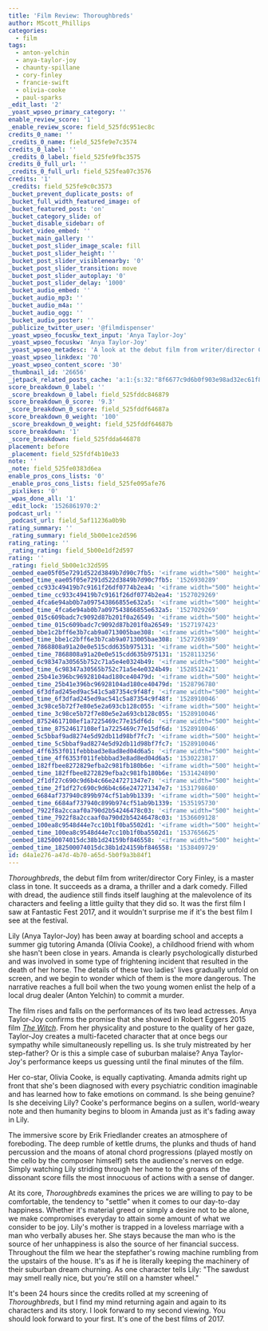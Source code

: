 ```yaml
---
title: 'Film Review: Thoroughbreds'
author: MScott_Phillips
categories:
  - film
tags:
  - anton-yelchin
  - anya-taylor-joy
  - chaunty-spillane
  - cory-finley
  - francie-swift
  - olivia-cooke
  - paul-sparks
_edit_last: '2'
_yoast_wpseo_primary_category: ''
enable_review_score: '1'
_enable_review_score: field_525fdc951ec8c
credits_0_name: ''
_credits_0_name: field_525fe9e7c3574
credits_0_label: ''
_credits_0_label: field_525fe9fbc3575
credits_0_full_url: ''
_credits_0_full_url: field_525fea07c3576
credits: '1'
_credits: field_525fe9c0c3573
_bucket_prevent_duplicate_posts: of
_bucket_full_width_featured_image: of
_bucket_featured_post: 'on'
_bucket_category_slide: of
_bucket_disable_sidebar: of
_bucket_video_embed: ''
_bucket_main_gallery: ''
_bucket_post_slider_image_scale: fill
_bucket_post_slider_height: ''
_bucket_post_slider_visiblenearby: '0'
_bucket_post_slider_transition: move
_bucket_post_slider_autoplay: '0'
_bucket_post_slider_delay: '1000'
_bucket_audio_embed: ''
_bucket_audio_mp3: ''
_bucket_audio_m4a: ''
_bucket_audio_ogg: ''
_bucket_audio_poster: ''
_publicize_twitter_user: '@filmdispenser'
_yoast_wpseo_focuskw_text_input: 'Anya Taylor-Joy'
_yoast_wpseo_focuskw: 'Anya Taylor-Joy'
_yoast_wpseo_metadesc: 'A look at the debut film from writer/director Cory Finley starring Anya Taylor-Joy, Olivia Cooke, Anton Yelchin and Paul Sparks'
_yoast_wpseo_linkdex: '70'
_yoast_wpseo_content_score: '30'
_thumbnail_id: '26656'
_jetpack_related_posts_cache: 'a:1:{s:32:"8f6677c9d6b0f903e98ad32ec61f8deb";a:2:{s:7:"expires";i:1525462725;s:7:"payload";a:3:{i:0;a:1:{s:2:"id";i:16805;}i:1;a:1:{s:2:"id";i:26734;}i:2;a:1:{s:2:"id";i:26691;}}}}'
score_breakdown_0_label: ''
_score_breakdown_0_label: field_525fddc846879
score_breakdown_0_score: '9.3'
_score_breakdown_0_score: field_525fddf64687a
score_breakdown_0_weight: '100'
_score_breakdown_0_weight: field_525fddf64687b
score_breakdown: '1'
_score_breakdown: field_525fdda646878
placement: before
_placement: field_525fdf4b10e33
note: ''
_note: field_525fe0383d6ea
enable_pros_cons_lists: '0'
_enable_pros_cons_lists: field_525fe095afe76
_pixlikes: '0'
_wpas_done_all: '1'
_edit_lock: '1526861970:2'
podcast_url: ''
_podcast_url: field_5af11236a0b9b
rating_summary: ''
_rating_summary: field_5b00e1ce2d596
rating_rating: ''
_rating_rating: field_5b00e1df2d597
rating: ''
_rating: field_5b00e1c32d595
_oembed_eae05f05e7291d522d3849b7d90c7fb5: '<iframe width="500" height="281" src="https://www.youtube.com/embed/9teNKmm9R3k?start=3&feature=oembed" frameborder="0" allow="autoplay; encrypted-media" allowfullscreen></iframe>'
_oembed_time_eae05f05e7291d522d3849b7d90c7fb5: '1526930289'
_oembed_cc933c49419b7c9161f26df0774b2ea4: '<iframe width="500" height="281" src="https://www.youtube.com/embed/vzVhPCMAxWQ?feature=oembed" frameborder="0" allow="autoplay; encrypted-media" allowfullscreen></iframe>'
_oembed_time_cc933c49419b7c9161f26df0774b2ea4: '1527029269'
_oembed_4fca6e94ab0b7a097543866855e632a5: '<iframe width="500" height="281" src="https://www.youtube.com/embed/gXg2_yExgVY?feature=oembed" frameborder="0" allow="autoplay; encrypted-media" allowfullscreen></iframe>'
_oembed_time_4fca6e94ab0b7a097543866855e632a5: '1527029269'
_oembed_015c609badc7c9092d87b201f0a26549: '<iframe width="500" height="281" src="https://www.youtube.com/embed/dkhBDhQ4OxM?feature=oembed" frameborder="0" allow="autoplay; encrypted-media" allowfullscreen></iframe>'
_oembed_time_015c609badc7c9092d87b201f0a26549: '1527197423'
_oembed_bbe1c2bff6e3b7cab9a0713005bae308: '<iframe width="500" height="281" src="https://www.youtube.com/embed/_DTbx7c7ez8?feature=oembed" frameborder="0" allow="autoplay; encrypted-media" allowfullscreen></iframe>'
_oembed_time_bbe1c2bff6e3b7cab9a0713005bae308: '1527269389'
_oembed_7868808a91a20e0e515cdd635b975131: '<iframe width="500" height="281" src="https://www.youtube.com/embed/PEZ2r1YGKSA?feature=oembed" frameborder="0" allow="autoplay; encrypted-media" allowfullscreen></iframe>'
_oembed_time_7868808a91a20e0e515cdd635b975131: '1528113256'
_oembed_6c98347a30565b752c71a5e4e0324b49: '<iframe width="500" height="281" src="https://www.youtube.com/embed/FhwktRDG_aQ?feature=oembed" frameborder="0" allow="autoplay; encrypted-media" allowfullscreen></iframe>'
_oembed_time_6c98347a30565b752c71a5e4e0324b49: '1528512421'
_oembed_25b41e396bc96928104ad180ce40479d: '<iframe width="500" height="281" src="https://www.youtube.com/embed/MFWF9dU5Zc0?feature=oembed" frameborder="0" allow="autoplay; encrypted-media" allowfullscreen></iframe>'
_oembed_time_25b41e396bc96928104ad180ce40479d: '1528796780'
_oembed_6f3dfad245ed9ac541c5a87354c9f48f: '<iframe width="500" height="281" src="https://www.youtube.com/embed/rTMINaybeyE?feature=oembed" frameborder="0" allow="autoplay; encrypted-media" allowfullscreen></iframe>'
_oembed_time_6f3dfad245ed9ac541c5a87354c9f48f: '1528910046'
_oembed_3c98ce5b72f7e80e5e2a693cb128c055: '<iframe width="500" height="281" src="https://www.youtube.com/embed/j7RHHPN4gII?feature=oembed" frameborder="0" allow="autoplay; encrypted-media" allowfullscreen></iframe>'
_oembed_time_3c98ce5b72f7e80e5e2a693cb128c055: '1528910046'
_oembed_87524617108ef1a7225469c77e15df6d: '<iframe width="500" height="281" src="https://www.youtube.com/embed/bP8vCXPo-BA?feature=oembed" frameborder="0" allow="autoplay; encrypted-media" allowfullscreen></iframe>'
_oembed_time_87524617108ef1a7225469c77e15df6d: '1528910046'
_oembed_5c5bbaf9ad8274e5d92db11d98bf7fc7: '<iframe width="500" height="281" src="https://www.youtube.com/embed/yqAS2lPISa8?feature=oembed" frameborder="0" allow="autoplay; encrypted-media" allowfullscreen></iframe>'
_oembed_time_5c5bbaf9ad8274e5d92db11d98bf7fc7: '1528910046'
_oembed_4ff6353f011febbbad3e8ad8ed04d6a5: '<iframe width="500" height="281" src="https://www.youtube.com/embed/HikYI0jIAwU?feature=oembed" frameborder="0" allow="autoplay; encrypted-media" allowfullscreen></iframe>'
_oembed_time_4ff6353f011febbbad3e8ad8ed04d6a5: '1530223817'
_oembed_182ffbee8272829efba2c981fb180b6e: '<iframe width="500" height="281" src="https://www.youtube.com/embed/Seg_yBYPjG4?feature=oembed" frameborder="0" allow="autoplay; encrypted-media" allowfullscreen></iframe>'
_oembed_time_182ffbee8272829efba2c981fb180b6e: '1531424890'
_oembed_2f1df27c690c9d6b4c66e247271347e7: '<iframe width="500" height="281" src="https://www.youtube.com/embed/9XxLHyzsB_Q?feature=oembed" frameborder="0" allow="autoplay; encrypted-media" allowfullscreen></iframe>'
_oembed_time_2f1df27c690c9d6b4c66e247271347e7: '1531798680'
_oembed_6684af737940c899b974cf51ab9b1339: '<iframe width="500" height="281" src="https://www.youtube.com/embed/gp-8oB53P7k?feature=oembed" frameborder="0" allow="autoplay; encrypted-media" allowfullscreen></iframe>'
_oembed_time_6684af737940c899b974cf51ab9b1339: '1535195730'
_oembed_7922f8a2ccaaf0a790d2b54246478c03: '<iframe width="500" height="281" src="https://www.youtube.com/embed/AWvUNABT8sg?feature=oembed" frameborder="0" allow="autoplay; encrypted-media" allowfullscreen></iframe>'
_oembed_time_7922f8a2ccaaf0a790d2b54246478c03: '1536609128'
_oembed_100ea8c9548d44e7cc10b1f0ba5502d1: '<iframe width="500" height="281" src="https://www.youtube.com/embed/ek1ePFp-nBI?feature=oembed" frameborder="0" allow="autoplay; encrypted-media" allowfullscreen></iframe>'
_oembed_time_100ea8c9548d44e7cc10b1f0ba5502d1: '1537656625'
_oembed_182500074015dc38b1d24159bf846558: '<iframe width="500" height="281" src="https://www.youtube.com/embed/USPd0vX2sdc?feature=oembed" frameborder="0" allow="autoplay; encrypted-media" allowfullscreen></iframe>'
_oembed_time_182500074015dc38b1d24159bf846558: '1538409729'
id: d4a1e276-a47d-4b70-a65d-5b0f9a3b84f1
---
```

<p><em>Thoroughbreds</em>, the debut film from writer/director Cory Finley, is a master class in tone. It succeeds as a drama, a thriller and a dark comedy. Filled with dread, the audience still finds itself laughing at the malevolence of its characters and feeling a little guilty that they did so. It was the first film I saw at Fantastic Fest 2017, and it wouldn't surprise me if it's the best film I see at the festival.</p>
<p>Lily (Anya Taylor-Joy) has been away at boarding school and accepts a summer gig tutoring Amanda (Olivia Cooke), a childhood friend with whom she hasn't been close in years. Amanda is clearly psychologically disturbed and was involved in some type of frightening incident that resulted in the death of her horse. The details of these two ladies' lives gradually unfold on screen, and we begin to wonder which of them is the more dangerous. The narrative reaches a full boil when the two young women enlist the help of a local drug dealer (Anton Yelchin) to commit a murder.</p>
<p>The film rises and falls on the performances of its two lead actresses. Anya Taylor-Joy confirms the promise that she showed in Robert Eggers 2015 film <a href="http://www.filmdispenser.com/witch-movie-review-2016/"><em>The Witch</em></a>. From her physicality and posture to the quality of her gaze, Taylor-Joy creates a multi-faceted character that at once begs our sympathy while simultaneously repelling us. Is she truly mistreated by her step-father? Or is this a simple case of suburban malaise? Anya Taylor-Joy's performance keeps us guessing until the final minutes of the film.</p>
<p>Her co-star, Olivia Cooke, is equally captivating. Amanda admits right up front that she's been diagnosed with every psychiatric condition imaginable and has learned how to fake emotions on command. Is she being genuine? Is she deceiving Lily? Cooke's performance begins on a sullen, world-weary note and then humanity begins to bloom in Amanda just as it's fading away in Lily.</p>
<p>The immersive score by Erik Friedlander creates an atmosphere of foreboding. The deep rumble of kettle drums, the plunks and thuds of hand percussion and the moans of atonal chord progressions (played mostly on the cello by the composer himself) sets the audience's nerves on edge. Simply watching Lily striding through her home to the groans of the dissonant score fills the most innocuous of actions with a sense of danger.</p>
<p>At its core, <em>Thoroughbreds </em>examines the prices we are willing to pay to be comfortable, the tendency to "settle" when it comes to our day-to-day happiness. Whether it's material greed or simply a desire not to be alone, we make compromises everyday to attain some amount of what we consider to be joy. Lily's mother is trapped in a loveless marriage with a man who verbally abuses her. She stays because the man who is the source of her unhappiness is also the source of her financial success. Throughout the film we hear the stepfather's rowing machine rumbling from the upstairs of the house. It's as if he is literally keeping the machinery of their suburban dream churning. As one character tells Lily: "The sawdust may smell really nice, but you're still on a hamster wheel."</p>
<p>It's been 24 hours since the credits rolled at my screening of <em>Thoroughbreds</em>, but I find my mind returning again and again to its characters and its story. I look forward to my second viewing. You should look forward to your first. It's one of the best films of 2017.</p>
<p>&nbsp;</p>
